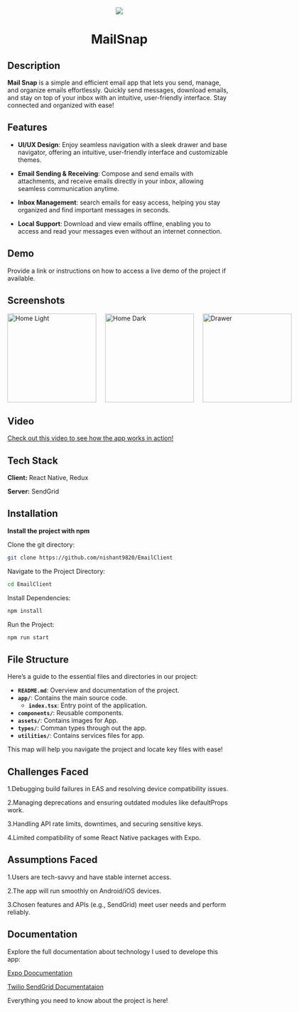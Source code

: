 <div align="center">
   <img src="https://firebasestorage.googleapis.com/v0/b/fir-auth-6de62.appspot.com/o/Email_Logo.png?alt=media&token=04d3788a-ffd7-4e1f-a9e4-21af20fdd83d"  />
    <h1>MailSnap</h1>
</div>

## Description

**Mail Snap** is a simple and efficient email app that lets you send, manage, and organize emails effortlessly. Quickly send messages, download emails, and stay on top of your inbox with an intuitive, user-friendly interface. Stay connected and organized with ease!

## Features


- **UI/UX Design**: Enjoy seamless navigation with a sleek drawer and base navigator, offering an intuitive, user-friendly interface and customizable themes.
 
- **Email Sending & Receiving**: Compose and send emails with attachments, and receive emails directly in your inbox, allowing seamless communication anytime.

- **Inbox Management**: search emails for easy access, helping you stay organized and find important messages in seconds.

- **Local Support**: Download and view emails offline, enabling you to access and read your messages even without an internet connection.

## Demo

Provide a link or instructions on how to access a live demo of the project if available.

## Screenshots


<div style="display: flex; justify-content: space-between; gap: 20px;">
  <img src="https://firebasestorage.googleapis.com/v0/b/fir-auth-6de62.appspot.com/o/Home_Light.jpg?alt=media&token=2990ea6a-ece8-4237-aa27-9c5a299a3a68" width="200" height="auto" alt="Home Light">
  
  <img src="https://firebasestorage.googleapis.com/v0/b/fir-auth-6de62.appspot.com/o/Home_Dark.jpg?alt=media&token=24af3fbf-5bfd-454e-b308-73895d8704d6" width="200" height="auto" alt="Home Dark">
  
  <img src="https://firebasestorage.googleapis.com/v0/b/fir-auth-6de62.appspot.com/o/Drawer.jpg?alt=media&token=da18d18f-67c4-47a1-8fe4-b20efc5f9608" width="200" height="auto" alt="Drawer">
</div>



## Video
[Check out this video to see how the app works in action!](https://firebasestorage.googleapis.com/v0/b/fir-auth-6de62.appspot.com/o/Video%202.mp4?alt=media&token=77b55ad8-caf8-47c0-a6c0-16e3a1c5feac)

## Tech Stack

**Client:** React Native, Redux

**Server:** SendGrid

## Installation

**Install the project with npm**

Clone the git directory:

```bash
git clone https://github.com/nishant9820/EmailClient
```

Navigate to the Project Directory:
```bash
cd EmailClient
```
Install Dependencies:
```bash
npm install
```
Run the Project:
```bash
npm run start
```

## File Structure

Here’s a guide to the essential files and directories in our project:

- **`README.md`**: Overview and documentation of the project.
- **`app/`**: Contains the main source code.
  - **`index.tsx`**: Entry point of the application.
- **`components/`**: Reusable components.
- **`assets/`**: Contains images for App.
- **`types/`**: Comman types through out the app.
-  **`utilities/`**: Contains services files for app.

This map will help you navigate the project and locate key files with ease!

## Challenges Faced
   1.Debugging build failures in EAS and resolving device compatibility issues.

2.Managing deprecations and ensuring outdated modules like defaultProps work.

3.Handling API rate limits, downtimes, and securing sensitive keys.

4.Limited compatibility of some React Native packages with Expo. 

## Assumptions Faced
1.Users are tech-savvy and have stable internet access.

2.The app will run smoothly on Android/iOS devices.

3.Chosen features and APIs (e.g., SendGrid) meet user needs and perform reliably.


## Documentation

Explore the full documentation about technology I used to develope this app:

[Expo Doocumentation](https://docs.expo.dev/)

[ Twilio SendGrid Documentataion](https://www.twilio.com/docs/sendgrid/for-developers?_gl=1*1n5ide3*_gcl_au*MjEyNjc0ODA2Ny4xNzMyMjIwMjcx*_ga*NjUxOTAwMjcyLjE3MzIyMjAyNzI.*_ga_8W5LR442LD*MTczMjM3MjY5MS4xLjAuMTczMjM3MjY5MS4wLjAuMA..)

Everything you need to know about the project is here!
